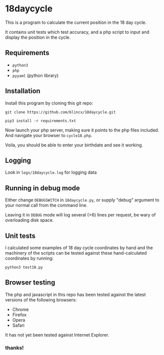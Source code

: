 # 18daycycle

This is a program to calculate the current position in the 18 day cycle. 

It contains unit tests which test accuracy, and a php script to input and
display the position in the cycle. 

## Requirements

- `python3`
- `php` 
- `pyyaml` (python library)

## Installation

Install this program by cloning this git repo:

`git clone https://github.com/blincx/18daycycle.git`

`pip3 install -r requirements.txt`
    
Now launch your php server, making sure it points to the php files included.
And navigate your browser to `cycle18.php`.

Voila, you should be able to enter your birthdate and see it working.


## Logging

Look in `logs/18daycycle.log` for logging data

## Running in debug mode

Either change `DEBUGSWITCH` in `18daycycle.py`, or supply "debug" argument to your normal call from the command line. 

Leaving it in `DEBUG` mode will log several (>6) lines per request, be wary of
overloading disk space. 

## Unit tests

I calculated some examples of 18 day cycle coordinates by hand and the machinery
of the scripts can be tested against these hand-calculated coordinates by
running:

`python3 test18.py`


## Browser testing

The php and javascript in this repo has been tested against the latest versions
of the following browsers:

- Chrome
- Firefox
- Opera
- Safari

It has not yet been tested against Internet Explorer. 

### thanks!
